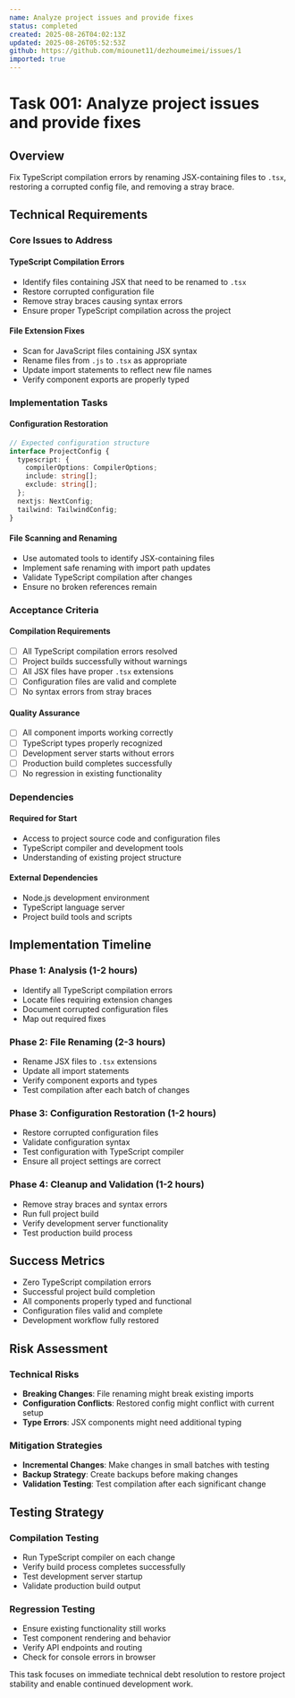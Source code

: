 ```yaml
---
name: Analyze project issues and provide fixes
status: completed
created: 2025-08-26T04:02:13Z
updated: 2025-08-26T05:52:53Z
github: https://github.com/miounet11/dezhoumeimei/issues/1
imported: true
---
```


# Task 001: Analyze project issues and provide fixes

## Overview

Fix TypeScript compilation errors by renaming JSX-containing files to `.tsx`, restoring a corrupted config file, and removing a stray brace.

## Technical Requirements

### Core Issues to Address

#### TypeScript Compilation Errors
- Identify files containing JSX that need to be renamed to `.tsx`
- Restore corrupted configuration file
- Remove stray braces causing syntax errors
- Ensure proper TypeScript compilation across the project

#### File Extension Fixes
- Scan for JavaScript files containing JSX syntax
- Rename files from `.js` to `.tsx` as appropriate
- Update import statements to reflect new file names
- Verify component exports are properly typed

### Implementation Tasks

#### Configuration Restoration
```typescript
// Expected configuration structure
interface ProjectConfig {
  typescript: {
    compilerOptions: CompilerOptions;
    include: string[];
    exclude: string[];
  };
  nextjs: NextConfig;
  tailwind: TailwindConfig;
}
```

#### File Scanning and Renaming
- Use automated tools to identify JSX-containing files
- Implement safe renaming with import path updates
- Validate TypeScript compilation after changes
- Ensure no broken references remain

### Acceptance Criteria

#### Compilation Requirements
- [ ] All TypeScript compilation errors resolved
- [ ] Project builds successfully without warnings
- [ ] All JSX files have proper `.tsx` extensions
- [ ] Configuration files are valid and complete
- [ ] No syntax errors from stray braces

#### Quality Assurance
- [ ] All component imports working correctly
- [ ] TypeScript types properly recognized
- [ ] Development server starts without errors
- [ ] Production build completes successfully
- [ ] No regression in existing functionality

### Dependencies

#### Required for Start
- Access to project source code and configuration files
- TypeScript compiler and development tools
- Understanding of existing project structure

#### External Dependencies
- Node.js development environment
- TypeScript language server
- Project build tools and scripts

## Implementation Timeline

### Phase 1: Analysis (1-2 hours)
- Identify all TypeScript compilation errors
- Locate files requiring extension changes
- Document corrupted configuration files
- Map out required fixes

### Phase 2: File Renaming (2-3 hours)
- Rename JSX files to `.tsx` extensions
- Update all import statements
- Verify component exports and types
- Test compilation after each batch of changes

### Phase 3: Configuration Restoration (1-2 hours)
- Restore corrupted configuration files
- Validate configuration syntax
- Test configuration with TypeScript compiler
- Ensure all project settings are correct

### Phase 4: Cleanup and Validation (1-2 hours)
- Remove stray braces and syntax errors
- Run full project build
- Verify development server functionality
- Test production build process

## Success Metrics

- Zero TypeScript compilation errors
- Successful project build completion
- All components properly typed and functional
- Configuration files valid and complete
- Development workflow fully restored

## Risk Assessment

### Technical Risks
- **Breaking Changes**: File renaming might break existing imports
- **Configuration Conflicts**: Restored config might conflict with current setup
- **Type Errors**: JSX components might need additional typing

### Mitigation Strategies
- **Incremental Changes**: Make changes in small batches with testing
- **Backup Strategy**: Create backups before making changes
- **Validation Testing**: Test compilation after each significant change

## Testing Strategy

### Compilation Testing
- Run TypeScript compiler on each change
- Verify build process completes successfully
- Test development server startup
- Validate production build output

### Regression Testing
- Ensure existing functionality still works
- Test component rendering and behavior
- Verify API endpoints and routing
- Check for console errors in browser

This task focuses on immediate technical debt resolution to restore project stability and enable continued development work.